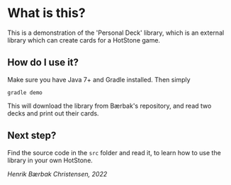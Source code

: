 What is this?
=============

This is a demonstration of the 'Personal Deck' library, which is
an external library which can create cards for a HotStone game.

How do I use it?
----

Make sure you have Java 7+ and Gradle installed. Then simply

    gradle demo
    
This will download the library from Bærbak's repository, and read two
decks and print out their cards.


Next step?
----

Find the source code in the `src` folder and read it, to learn how to
use the library in your own HotStone.


*Henrik Bærbak Christensen, 2022*
